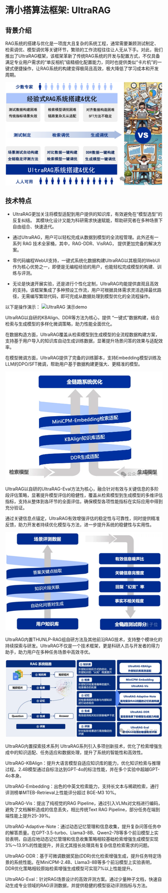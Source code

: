 # 清小搭算法框架: UltraRAG

## 背景介绍
RAG系统的搭建与优化是一项庞大且复杂的系统工程，通常需要兼顾测试制定、检索调优、模型调优等关键环节，繁琐的工作流程往往让人无从下手。对此，我们推出了UltraRAG框架，该框架革新了传统RAG系统的开发与配置方式，不仅具备满足专业用户需求的“单反相机”级精细化配置能力，同时也提供类似“卡片机”的一键式便捷操作，让RAG系统的构建变得极简且高效，极大降低了学习成本和开发周期。

![UltraRAG 背景](assets/imgs/ultrarag_motivation.png)


## 技术特点
- UltraRAG更加关注将模型适配到用户提供的知识库，有效避免在“模型选型”的反复纠结。 其模块化设计又能为科研需求快速赋能，帮助研究者在多种场景下自由组合、快速迭代。

- 通过UltraRAG，用户可以轻松完成从数据到模型的全流程管理。此外还有一系列 RAG 技术全家桶，其中，RAG-DDR、VisRAG， 提供更加完备的解决方案。

- 零代码编程WebUI支持，一键式系统化数据构建UltraRAG以其极简的WebUI作为核心优势之一，即便是无编程经验的用户，也能轻松完成模型的构建、训练与评测。

- 无论是快速开展实验，还是进行个性化定制，UltraRAG均能提供直观且高效的支持。该框架集成了多种预设工作流，用户可根据具体需求灵活选择最优路径，无需编写繁琐代码，即可完成从数据处理到模型优化的全流程操作。

以下是操作演示：
![UltraRAG 演示demo](assets/imgs/ultragdemo.gif)


UltraRAG以自研的KBAlign、DDR等方法为核心，提供 “一键式”数据构建，结合检索与生成模型的多样化微调策略，助力性能全面优化。

在数据构造方面，UltraRAG覆盖从检索模型到生成模型的全流程数据构建方案，支持基于用户导入的知识库自动生成训练数据，显著提升场景问答的效果与适配效率。

在模型微调方面，UltraRAG提供了完备的训练脚本，支持Embedding模型训练及LLM的DPO/SFT微调，帮助用户基于数据构建更强大、更精准的模型。

![UltraRAG 01](assets/imgs/ultrarag01.png)

UltraRAG以自研的UltraRAG-Eval方法为核心，融合针对有效与关键信息的多阶段评估策略，显著提升模型评估的稳健性，覆盖从检索模型到生成模型的多维评估指标，支持从整体到各环节的全面评估，确保模型各项性能指标在实际应用中得到充分验证。

通过关键信息点锚定，UltraRAG有效增强评估的稳定性与可靠性，同时提供精准反馈，助力开发者持续优化模型与方法，进一步提升系统的稳健性与实用性。

![UltraRAG 02](assets/imgs/ultrarag02.png)

UltraRAG内置THUNLP-RAG组自研方法及其他前沿RAG技术，支持整个模块化的持续探索与研发。UltraRAG不仅是一个技术框架，更是科研人员与开发者的得力助手，助力用户在多种任务场景中高效寻优。

![UltraRAG 03](assets/imgs/ultrarag03.png)

UltraRAG内置探索技术系列
UltraRAG系列引入多项创新技术，优化了检索增强生成中的知识适配、任务适应和数据处理，提升了系统的智能性和高效性。

UltraRAG-KBAlign：提升大语言模型自适应知识库的能力，优化知识检索与推理过程。2.4B模型通过自标注达到GPT-4o的标注性能，并在多个实验中超越GPT-4o本身。

UltraRAG-Embedding：出色的中英文检索能力，支持长文本与稀疏检索，通行评测榜单MTEB-Retrieval上性能评分超过 BGE-M3 10%。

UltraRAG-Vis：提出了纯视觉的RAG Pipeline，通过引入VLMs对文档进行编码，避免了文档解析造成的信息丢失，相比传统Text RAG Pipeline，部分任务在端到端性能上提升25-39%。

UltraRAG-Adaptive-Note：通过动态记忆管理和信息收集，提升复杂问答任务中的解答质量。在GPT-3.5-turbo、Llama3-8B、Qwen2-7B等多个前沿模型上实验表明，自适应地动态记忆管理和信息收集策略相较基础检索增强生成模型实现3%～13.9%的性能提升，并且尤其擅长处理具有复杂信息检索需求的问题。

UltraRAG-DDR：基于可微调数据奖励(DDR)优化检索增强生成，提升任务特定场景的系统性能。在MiniCPM-2.4B、Llama3-8B等多个前沿模型上实验表明，DDR优化策略相较原始检索增强生成模型可实现7%以上性能提升。

UltraRAG-Eval：针对RAG场景设计的高效评测方案。通过少量种子文档，快速自动生成专业领域的RAG评测数据，并提供稳健的模型驱动评测指标与方法。


